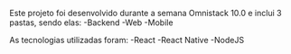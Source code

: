 Este projeto foi desenvolvido durante a semana Omnistack 10.0 e inclui 3 pastas, sendo elas:
-Backend
-Web
-Mobile

As tecnologias utilizadas foram:
-React
-React Native
-NodeJS
